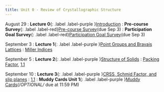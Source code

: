 ```yaml
---
title: Unit 0 - Review of Crystallographic Structure
---
```


August 29
: **Lecture 0**{: .label .label-purple }[Introduction](#)
: **Pre-course Survey**{: .label .label-red}[Pre-course Survey]()(due Sep 3)
: **Participation Goal Survey**{: .label .label-red}[Participation Goal Survey]()(due Sep 3)

September 3
: **Lecture 1**{: .label .label-purple }[Point Groups and Bravais Lattices](https://ocw.mit.edu/courses/3-012-fundamentals-of-materials-science-fall-2005/resources/lec14b/)
  : [Miller Indices](#)

September 5
: **Lecture 2**{: .label .label-purple }[Structure of Solids](https://ocw.mit.edu/courses/3-012-fundamentals-of-materials-science-fall-2005/resources/lec16b/)
  : [Packing Factor](#), [1.1](#)

September 10
: **Lecture 3**{: .label .label-purple }[CRSS, Schmid Factor, and slip planes](#)
  : [1.1](#)
: **Muddy Cards Unit 1**{: .label .label-purple }[Muddy Cards]()(/*OPTIONAL/* due at 11:59 PM)



